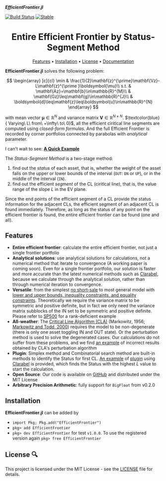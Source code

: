 ___EfficientFrontier.jl___

[![Build Status](https://github.com/PharosAbad/EfficientFrontier.jl/actions/workflows/CI.yml/badge.svg?branch=main)](https://github.com/PharosAbad/EfficientFrontier.jl/actions/workflows/CI.yml?query=branch%3Amain)
[![Stable](https://img.shields.io/badge/docs-stable-blue.svg)](https://github.com/PharosAbad/EfficientFrontier.jl/wiki)
<!-- 
[![Dev](https://img.shields.io/badge/docs-dev-blue.svg)](https://PharosAbad.github.io/EfficientFrontier.jl/dev/)
[![Coverage](https://codecov.io/gh/PharosAbad/EfficientFrontier.jl/branch/main/graph/badge.svg)](https://codecov.io/gh/PharosAbad/EfficientFrontier.jl)
-->

<h1 align="center" margin=0px>
  Entire Efficient Frontier by Status-Segment Method
</h1>

<p align="center">
  <a href="#features">Features</a> •
  <a href="#installation">Installation</a> •
  <a href="#license-">License</a> •
  <a href="https://github.com/PharosAbad/EfficientFrontier.jl/wiki">Documentation</a>
</p>

**EfficientFrontier.jl** solves the following problem:

$$
\begin{array}
[c]{cl}
\min & \frac{1}{2}\mathbf{z}^{\prime}\mathbf{Vz}-L\mathbf{z}^{\prime
}\boldsymbol{\mu}\\
s.t. & \mathbf{Az}=\mathbf{b}\in\mathbb{R}^{M}\\
& \mathbf{Gz}\leq\mathbf{g}\in\mathbb{R}^{J}\\
& \boldsymbol{d}\leq\mathbf{z}\leq\boldsymbol{u}\in\mathbb{R}^{N}
\end{array}
$$

with mean vector $\boldsymbol{\mu}\in\mathbb{R}^{N}$ and variance matrix $\mathbf{V}\in\mathbb{R}^{N\times N}$. $\textcolor{blue}{ Varying\ L\ from\ +\infty\ to\ 0}$, all the efficient ciritlcal line segments are computed using *closed-form formulas*. And the full Efficient Frontier is recorded by corner portfolios connected by parabolas with *analytical* parameter.

I can't wait to see: [__A Quick Example__](https://github.com/PharosAbad/EfficientFrontier.jl/wiki/A-Quick-Example)

The _Status-Segment Method_ is a two-stage method:
1. find out the _status_ of each asset, that is, whether the weight of the asset falls on the upper or lower bounds of the interval (`OUT`: `DN` or `UP`), or in the middle of the interval (`IN`).  
2. find out the efficient _segment_ of the CL (ciritlcal line), that is, the value range of the slope $L$ in the EV plane. 

Since the end points of the efficient segment of a CL provide the status information for the adjacent CLs, the efficient segment of an adjacent CL is found immediately. Therefore, as long as the status of any point on the efficient frontier is found, the entire efficient frontier can be found (one and all).

## Features

* __Entire efficient frontier__: calculate the entire efficient frontier, not just a single frontier portfolio
* __Analytical solutions__: use analytical solutions for calculations, not a numerical method that iterate to convergence (A working paper is coming soon). Even for a single frontier portfolio, our solution is faster and more accurate than the latest numerical methods such as [Clarabel](https://github.com/oxfordcontrol/Clarabel.jl), because we calculate through the analytical solution, rather than through numerical iteration to convergence.
* __Versatile__: from the simplest [no short-sale](EfficientFrontier.jl/blob/main/examples/frontier.jl) to most general model with [lower and upper bounds, inequality constraints, and equality constraints](EfficientFrontier.jl/blob/main/examples/ungil.jl). Theoretically we require the variance matrix to be symmetric and positive definite, but in fact we only need the variance matrix subblocks of the IN set to be symmetric and positive definite. Please refer to [SP500](EfficientFrontier.jl/blob/main/examples/SP500.jl) for a rank-deficient example
* __All-weather__: The [Critical Line Algorithm (CLA)](https://books.google.ch/books?id=eJ8QUsgfZ8wC) (Markowitz, 1956; [Markowitz and Todd, 2000](EfficientFrontier.jl/blob/main/examples/MarkowitzTodd2000.jl)) requires the model to be non-degenerate (there is only one asset toggling IN and OUT state). Or the perturbation method is used to solve the degenerated cases. Our calculations do not suffer from these problems, and we find [an example](EfficientFrontier.jl/blob/main/examples/failCLA.jl) of incorrect results obtained by CLA's perturbation algorithm
 * __Plugin__: Simplex method and Combinatorial search method are built-in methods to identify the Status for first CL. [An example](https://github.com/PharosAbad/EfficientFrontier.jl/blob/main/examples/initClarabel.jl) of [plugin](https://github.com/PharosAbad/EfficientFrontier.jl/blob/main/examples/uClarabel.jl) using [Clarabel](https://github.com/oxfordcontrol/Clarabel.jl) is provided, which finds the Status with the highest $L$ value to start the calculation.
* __Open Source__: Our code is available on [GitHub](https://github.com/PharosAbad/EfficientFrontier.jl) and distributed under the MIT License
* __Arbitrary Precision Arithmetic__: fully support for `BigFloat` from v0.2.0

## Installation
__EfficientFrontier.jl__ can be added by

- `import Pkg; Pkg.add("EfficientFrontier")`
- `pkg> add EfficientFrontier`
- `pkg> dev EfficientFrontier` for test `v1.0.0`. To use the registered version again `pkg> free EfficientFrontier`

## License 🔍
This project is licensed under the MIT License - see the [LICENSE](LICENSE) file for details.
